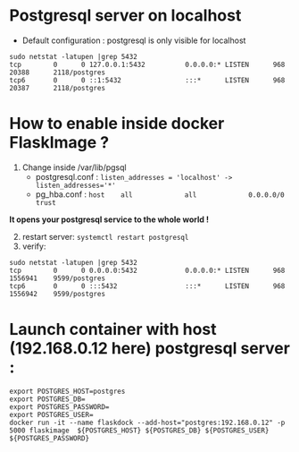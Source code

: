 # Postgresql server on localhost
* Default configuration : postgresql is only visible for localhost
```
sudo netstat -latupen |grep 5432
tcp        0      0 127.0.0.1:5432          0.0.0.0:* LISTEN      968        20388      2118/postgres
tcp6       0      0 ::1:5432                :::*      LISTEN      968        20387      2118/postgres     
```

# How to enable inside docker FlaskImage ?
1. Change inside /var/lib/pgsql
   * postgresql.conf :
`listen_addresses = 'localhost'	->  listen_addresses='*'`
   * pg_hba.conf :
`host    all             all             0.0.0.0/0         trust`

**It opens your postgresql service to the whole world !**

2. restart server:
`systemctl restart postgresql`
3. verify: 
```
sudo netstat -latupen |grep 5432
tcp        0      0 0.0.0.0:5432            0.0.0.0:* LISTEN      968        1556941    9599/postgres
tcp6       0      0 :::5432                 :::*      LISTEN      968        1556942    9599/postgres  
```

# Launch container with host (192.168.0.12 here) postgresql server :

```
export POSTGRES_HOST=postgres
export POSTGRES_DB=
export POSTGRES_PASSWORD=
export POSTGRES_USER=
docker run -it --name flaskdock --add-host="postgres:192.168.0.12" -p 5000 flaskimage  ${POSTGRES_HOST} ${POSTGRES_DB} ${POSTGRES_USER} ${POSTGRES_PASSWORD}
```
